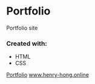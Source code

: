 # Portfolio
Portfolio site


### Created with: ###

 * HTML
 * CSS

[Portfolio](https://engga86.github.io/Simple-Todo-List/index.html)
www.henry-hong.online
